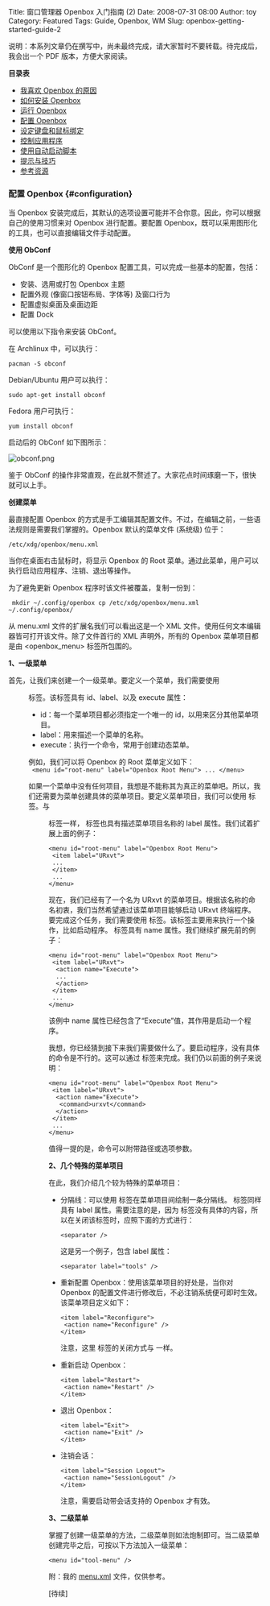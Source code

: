 Title: 窗口管理器 Openbox 入门指南 (2)
Date: 2008-07-31 08:00
Author: toy
Category: Featured
Tags: Guide, Openbox, WM
Slug: openbox-getting-started-guide-2

说明：本系列文章仍在撰写中，尚未最终完成，请大家暂时不要转载。待完成后，我会出一个
PDF 版本，方便大家阅读。

**目录表**

-   [我喜欢 Openbox
    的原因](http://linuxtoy.org/archives/openbox-getting-started-guide.html#reasons)
-   [如何安装
    Openbox](http://linuxtoy.org/archives/openbox-getting-started-guide.html#installation)
-   [运行
    Openbox](http://linuxtoy.org/archives/openbox-getting-started-guide.html#running)
-   [配置
    Openbox](http://linuxtoy.org/archives/openbox-getting-started-guide-2.html#configuration)
-   [设定键盘和鼠标绑定](http://linuxtoy.org/archives/openbox-getting-started-guide-3.html#bindings)
-   [控制应用程序](http://linuxtoy.org/archives/openbox-getting-started-guide-4.html#applications)
-   [使用自动启动脚本](http://linuxtoy.org/archives/openbox-getting-started-guide-5.html#autostart)
-   [提示与技巧](http://linuxtoy.org/archives/openbox-getting-started-guide-5.html#tips)
-   [参考资源](http://linuxtoy.org/archives/openbox-getting-started-guide-5.html#ref)

### 配置 Openbox {#configuration}

当 Openbox
安装完成后，其默认的选项设置可能并不合你意。因此，你可以根据自己的使用习惯来对
Openbox 进行配置。要配置
Openbox，既可以采用图形化的工具，也可以直接编辑文件手动配置。

**使用 ObConf**

ObConf 是一个图形化的 Openbox 配置工具，可以完成一些基本的配置，包括：

-   安装、选用或打包 Openbox 主题
-   配置外观 (像窗口按钮布局、字体等) 及窗口行为
-   配置虚拟桌面及桌面边距
-   配置 Dock

可以使用以下指令来安装 ObConf。

在 Archlinux 中，可以执行：

`pacman -S obconf`

Debian/Ubuntu 用户可以执行：

`sudo apt-get install obconf`

Fedora 用户可执行：

`yum install obconf`

启动后的 ObConf 如下图所示：

![obconf.png](http://i.linuxtoy.org/i/2008/07/obconf.png)

鉴于 ObConf
的操作非常直观，在此就不赘述了。大家花点时间琢磨一下，很快就可以上手。

**创建菜单**

最直接配置 Openbox
的方式是手工编辑其配置文件。不过，在编辑之前，一些语法规则是需要我们掌握的。Openbox
默认的菜单文件 (系统级) 位于：

`/etc/xdg/openbox/menu.xml`

当你在桌面右击鼠标时，将显示 Openbox 的 Root
菜单。通过此菜单，用户可以执行启动应用程序、注销、退出等操作。

为了避免更新 Openbox 程序时该文件被覆盖，复制一份到：  

` mkdir ~/.config/openbox cp /etc/xdg/openbox/menu.xml ~/.config/openbox/`

从 menu.xml 文件的扩展名我们可以看出这是一个 XML
文件。使用任何文本编辑器皆可打开该文件。除了文件首行的 XML
声明外，所有的 Openbox 菜单项目都是由 <openbox\_menu> 标签所包围的。

**1、一级菜单**

首先，让我们来创建一个一级菜单。要定义一个菜单，我们需要使用 <menu>
标签。该标签具有 id、label、以及 execute 属性：

-   id：每一个菜单项目都必须指定一个唯一的 id，以用来区分其他菜单项目。
-   label：用来描述一个菜单的名称。
-   execute：执行一个命令，常用于创建动态菜单。

例如，我们可以将 Openbox 的 Root 菜单定义如下：  
` <menu id="root-menu" label="Openbox Root Menu"> ... </menu>`

如果一个菜单中没有任何项目，我想是不能称其为真正的菜单吧。所以，我们还需要为菜单创建具体的菜单项目。要定义菜单项目，我们可以使用
<item> 标签。与 <menu> 标签一样，<item>
标签也具有描述菜单项目名称的 label 属性。我们试着扩展上面的例子：

    <menu id="root-menu" label="Openbox Root Menu">
     <item label="URxvt">
     ...
     </item>
     ...
    </menu>

现在，我们已经有了一个名为 URxvt
的菜单项目。根据该名称的命名初衷，我们当然希望通过该菜单项目能够启动
URxvt 终端程序。要完成这个任务，我们需要使用 <action>
标签。该标签主要用来执行一个操作，比如启动程序。<action> 标签具有 name
属性。我们继续扩展先前的例子：

    <menu id="root-menu" label="Openbox Root Menu">
     <item label="URxvt">
      <action name="Execute">
      ...
      </action>
     </item>
     ...
    </menu>

该例中 name 属性已经包含了“Execute”值，其作用是启动一个程序。

我想，你已经猜到接下来我们需要做什么了。要启动程序，没有具体的命令是不行的。这可以通过
<command> 标签来完成。我们仍以前面的例子来说明：

    <menu id="root-menu" label="Openbox Root Menu">
     <item label="URxvt">
      <action name="Execute">
       <command>urxvt</command>
      </action>
     </item>
     ...
    </menu>

值得一提的是，命令可以附带路径或选项参数。

**2、几个特殊的菜单项目**

在此，我们介绍几个较为特殊的菜单项目：

-   分隔线：可以使用 <separator>
    标签在菜单项目间绘制一条分隔线。<separator> 标签同样具有 label
    属性。需要注意的是，因为 <separator>
    标签没有具体的内容，所以在关闭该标签时，应照下面的方式进行：

    `<separator />`

    这是另一个例子，包含 label 属性：

    `<separator label="tools" />`

-   重新配置 Openbox：使用该菜单项目的好处是，当你对 Openbox
    的配置文件进行修改后，不必注销系统便可即时生效。该菜单项目定义如下：

        <item label="Reconfigure">
         <action name="Reconfigure" />
        </item>

    注意，这里 <action> 标签的关闭方式与 <separator> 一样。

-   重新启动 Openbox：

        <item label="Restart">
         <action name="Restart" />
        </item>

-   退出 Openbox：

        <item label="Exit">
         <action name="Exit" />
        </item>

-   注销会话：

        <item label="Session Logout">
         <action name="SessionLogout" />
        </item>

    注意，需要启动带会话支持的 Openbox 才有效。

**3、二级菜单**

掌握了创建一级菜单的方法，二级菜单则如法炮制即可。当二级菜单创建完毕之后，可按以下方法加入一级菜单：

`<menu id="tool-menu" />`

附：我的 [menu.xml](http://i.linuxtoy.org/files/openbox/menu.xml)
文件，仅供参考。

[待续]
